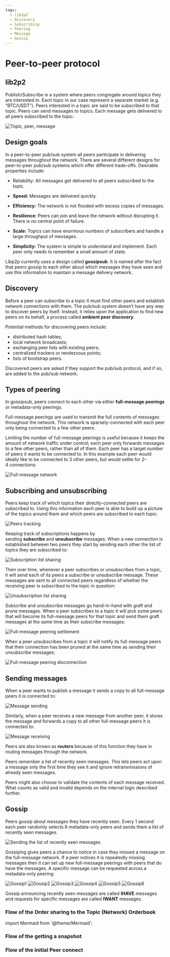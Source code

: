```yaml
---
tags:
  - lib2p2
  - Discovery
  - Subscribing
  - Peering
  - Message
  - Gossip
---
```


# Peer-to-peer protocol

## lib2p2

Publish/Subscribe is a system where peers congregate around topics they are interested in. Each topic in our case represent a separate market (e.g. “BTC/USDT”). Peers interested in a topic are said to be subscribed to that topic. Peers can send messages to topics. Each message gets delivered to all peers subscribed to the topic:

![Topic, peer, message](/img/image1.png)

## Design goals

In a peer-to-peer pub/sub system all peers participate in delivering messages throughout the network. There are several different designs for peer-to-peer pub/sub systems which offer different trade-offs. Desirable properties include:
- Reliability: All messages get delivered to all peers subscribed to the topic.

- **Speed:** Messages are delivered quickly.
- **Efficiency:** The network is not flooded with excess copies of messages.
- **Resilience:** Peers can join and leave the network without disrupting it. There is no central point of failure.
- **Scale:** Topics can have enormous numbers of subscribers and handle a large throughput of messages.
- **Simplicity:** The system is simple to understand and implement. Each peer only needs to remember a small amount of state.

Libp2p currently uses a design called **gossipsub**. It is named after the fact that peers gossip to each other about which messages they have seen and use this information to maintain a message delivery network.

## Discovery

Before a peer can subscribe to a topic it must find other peers and establish network connections with them. The pub/sub system doesn’t have any way to discover peers by itself. Instead, it relies upon the application to find new peers on its behalf, a process called **ambient peer discovery**.

Potential methods for discovering peers include:

- distributed hash tables;
- local network broadcasts;
- exchanging peer lists with existing peers;
- centralized trackers or rendezvous points;
- lists of bootstrap peers.

Discovered peers are asked if they support the pub/sub protocol, and if so, are added to the pub/sub network.

## Types of peering

In gossipsub, peers connect to each other via either **full-message peerings** or metadata-only peerings.

Full-message peerings are used to transmit the full contents of messages throughout the network. This network is sparsely-connected with each peer only being connected to a few other peers. 

Limiting the number of full-message peerings is useful because it keeps the amount of network traffic under control; each peer only forwards messages to a few other peers, rather than all of them. Each peer has a target number of peers it wants to be connected to. In this example each peer would ideally like to be connected to 3 other peers, but would settle for 2–4 connections:

![Full-message network](/img/image2.png)

## Subscribing and unsubscribing

Peers keep track of which topics their directly-connected peers are subscribed to. Using this information each peer is able to build up a picture of the topics around them and which peers are subscribed to each topic:

![Peers tracking](/img/image3.png)

Keeping track of subscriptions happens by sending **subscribe** and **unsubscribe** messages. When a new connection is established between two peers they start by sending each other the list of topics they are subscribed to:

![Subscription list sharing](/img/image4.png)

Then over time, whenever a peer subscribes or unsubscribes from a topic, it will send each of its peers a subscribe or unsubscribe message. These messages are sent to all connected peers regardless of whether the receiving peer is subscribed to the topic in question:

![Unsubscription list sharing](/img/image5.png)

Subscribe and unsubscribe messages go hand-in-hand with graft and prune messages. When a peer subscribes to a topic it will pick some peers that will become its full-message peers for that topic and send them graft messages at the same time as their subscribe messages:

![Full-message peering settlement](/img/image6.png)

When a peer unsubscribes from a topic it will notify its full-message peers that their connection has been pruned at the same time as sending their unsubscribe messages:

![Full-message peering disconnection](/img/image7.png)

## Sending messages

When a peer wants to publish a message it sends a copy to all full-message peers it is connected to:

![Message sending](/img/image8.png)

Similarly, when a peer receives a new message from another peer, it stores the message and forwards a copy to all other full-message peers it is connected to:

![Message receiving](/img/image9.png)

Peers are also known as **routers** because of this function they have in routing messages through the network.

Peers remember a list of recently seen messages. This lets peers act upon a message only the first time they see it and ignore retransmissions of already seen messages.

Peers might also choose to validate the contents of each message received. What counts as valid and invalid depends on the internal logic described further.

## Gossip

Peers gossip about messages they have recently seen. Every 1 second each peer randomly selects 6 metadata-only peers and sends them a list of recently seen messages.

![Sending the list of recently seen messages](img/image10.png)

Gossiping gives peers a chance to notice in case they missed a message on the full-message network. If a peer notices it is repeatedly missing messages then it can set up new full-message peerings with peers that do have the messages. A specific message can be requested across a metadata-only peering:

![Gossip1](/img/image11.png)
![Gossip2](/img/image12.png)
![Gossip3](/img/image13.png)
![Gossip4](/img/image14.png)
![Gossip5](/img/image15.png)
![Gossip6](/img/image16.png)

Gossip announcing recently seen messages are called **IHAVE** messages and requests for specific messages are called **IWANT** messages.

### Flow of the Order sharing to the Topic (Network) Orderbook

import Mermaid from '@theme/Mermaid';

<Mermaid chart='
sequenceDiagram
    Peer A--> Topic Orderbook: connect
    Topic Orderbook--> Peer B: connect
    User A->> Peer A: Create order
    Note over User A,Peer A: Order gets peer_ID
    Peer A->> Peer A: update of the local Orderbook of Peer A
    Peer A->> Topic Orderbook: Push order
    Note over Peer A, Topic Orderbook: Order with peer_ID of Peer A
    Topic Orderbook->> Peer B: Gossip
    Note over Peer B: at this point Peer B has a local order to be matched
    Peer B->> Peer B: Order execution
    Peer B->> Topic Orderbook: Event
    Note over Peer B, Topic Orderbook: the state of the order is changed
    Topic Orderbook->> Peer A: Full Connection/Gossip
    Peer A->> Peer A: update of the local Orderbook of Peer A' />

### Flow of the getting a snapshot

<Mermaid chart='
sequenceDiagram
    Peer A->> Bootstrap: Connect
    Bootstrap ->> Bootstrap: Update local DHT
    Peer A->> Network: Advertise (via Rendezvous string)
    Network->> Peer A: Share matched rendezvous Peers (N total)
    Peer A->> Peer X1: RPC call
    Peer X1-->> Peer A: 
    Peer A->> Peer X2: RPC call
    Peer X2-->> Peer A:  
    Peer A->> Peer XZ: RPC call
    Peer XZ-->> Peer A: 
    Note over Peer A, Peer XZ: RPC calls are made to random Peers (among N) according to Round Robin Algorithm, with total amount of RPC calls: Z=N/3
    Peer A->> Peer A: Merge results' />

### Flow of the initial Peer connect

<Mermaid chart='
sequenceDiagram
    Peer A->> Peer A: local Orderbook
    Peer A->> Bootstrap: Connect
    Bootstrap ->> Bootstrap: Update local hash table
    Note over Bootstrap, Network: at this point Network knows about Peer A
    Peer A->> Network: Advertise (via Rendezvous string)
    Network->> Peer A: Reply with Array of Peers for this Topic
    Note over Network, Peer A: [Peer X, Peer Y, Peer Z...]
    Peer A->> Peer X: Snapshot request
    Peer X->> Peer A: Snapshot
    Peer A->> Peer A: local Orders matching' />